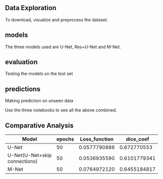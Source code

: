 ## Data Exploration
To download, visualize and preprocess the dataset.

## models
The three models used are U-Net, Res+U-Net and M-Net.

## evaluation
Testing the models on the test set

## predictions
Making prediction on unseen data

Use the three notebooks to see all the above combined.

## Comparative Analysis
| Model  | epochs | Loss_function | dice_coef |
| ------------- | ------------- | ------------- | -------------|
| U-Net  | 50  | 0.0577790886 | 0.672770553 |
| U-Net(U-Net+skip connections)  | 50	  | 0.0536935590  | 0.6101779341  |
| M-Net | 50 | 0.0764972120 | 0.6455184817 |

